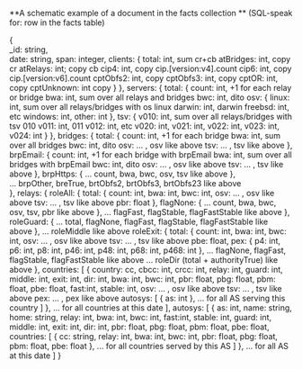 ﻿**A schematic example of a document in the facts collection **
(SQL-speak for: row in the facts table)

{ 	
	_id: string,					
	date: string,
	span: integer,
	clients: {
		total: int,					sum cr+cb
		atBridges: int,				copy cr
		atRelays: int;				copy cb
		cip4: int,					copy cip.[version:v4].count
		cip6: int,					copy cip.[version:v6].count
		cptObfs2: int,				copy
		cptObfs3: int,				copy
		cptOR: int,					copy
		cptUnknown: int				copy
		}
	},
	servers: {
		total: {
			count: int,				+1 for each relay or bridge
			bwa: int,				sum over all relays and bridges
			bwc: int,				dito
			osv: {
				linux: int,			sum over all relays/bridges with os linux
				darwin: int,											darwin
				freebsd: int,											etc
				windows: int,
				other: int
			},
			tsv: {
				v010: int,			sum over all relays/bridges with tsv 010
				v011: int, 												 011
				v012: int, 												 etc
				v020: int, 
				v021: int, 
				v022: int, 
				v023: int, 
				v024: int
			}
		},
		bridges: {
			total: {
				count: int,			+1 for each bridge
				bwa: int,			sum over all bridges
				bwc: int,			dito
				osv: ... ,			osv like above
				tsv: ... ,			tsv like above
			},
			brpEmail: {
				count: int,			+1 for each bridge with brpEmail
				bwa: int,			sum over all bridges with brpEmail
				bwc: int,			dito
				osv: ... ,			osv like above
				tsv: ... ,			tsv like above
			},
			brpHttps: { 
				... 				count, bwa, bwc, osv, tsv like above
			},	
			...						brpOther, breTrue, brtObfs2, brtObfs3, brtObfs23 like above			
		},
		relays: {
			roleAll: {
				total: {
					count: int,
					bwa: int,
					bwc: int,
					osv: ... ,		osv like above
					tsv: ... ,		tsv like above
					pbr: float
				},
				flagNone: {
					...				count, bwa, bwc, osv, tsv, pbr like above
				},
				...					flagFast, flagStable, flagFastStable like above
			},
			roleGuard: {
				...					total, flagNone, flagFast, flagStable, flagFastStable like above
			},
			...						roleMiddle like above
			roleExit: {
				total: {
					count: int,
					bwa: int,
					bwc: int,
					osv: ... ,		osv like above
					tsv: ... ,		tsv like above
					pbe: float,
					pex: {
						p4: int,
						p6: int,
						p8: int,
						p46: int,
						p48: int,
						p68: int,
						p468: int
				},
				...					flagNone, flagFast, flagStable, flagFastStable like above
			...						roleDir (total + authorityTrue) like above
	},
	countries: [
		{
			country: cc,
			cbcc: int,
			crcc: int,
			relay: int,
			guard: int,
			middle: int,
			exit: int,
			dir: int,
			bwa: int,
			bwc: int,
			pbr: float,
			pbg: float,
			pbm: float,
			pbe: float,
			fast:int,
			stable: int,
			osv: ... ,				osv like above
			tsv: ... ,				tsv like above
			pex: ... ,				pex like above
			autosys: [
				{
					as: int
				},
				...					for all AS serving this country
			]
		},
		...							for all countries at this date
	],
	autosys: [ 
		{
			as: int,
			name: string,
			home: string,
			relay: int,
			bwa: int,
			bwc: int,
			fast:int,
			stable: int,
			guard: int,
			middle: int,
			exit: int,
			dir: int,
			pbr: float,
			pbg: float,
			pbm: float,
			pbe: float,
			countries: [
				{
					cc: string,
					relay: int,
					bwa: int,
					bwc: int,
					pbr: float,
					pbg: float,
					pbm: float,
					pbe: float
				},
				...					for all countries served by this AS
			]
		},
		...							for all AS at this date
	]
}

			
